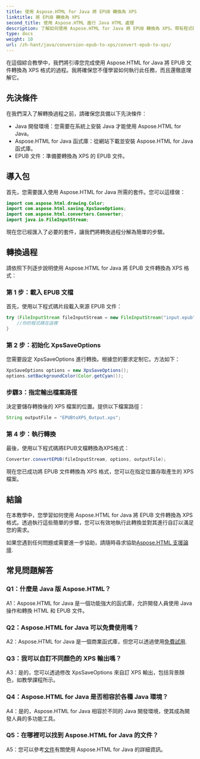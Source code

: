 ```yaml
---
title: 使用 Aspose.HTML for Java 將 EPUB 轉換為 XPS
linktitle: 將 EPUB 轉換為 XPS
second_title: 使用 Aspose.HTML 進行 Java HTML 處理
description: 了解如何使用 Aspose.HTML for Java 將 EPUB 轉換為 XPS。帶有程式碼範例的分步指南。探索 Aspose.HTML 的功能。
type: docs
weight: 10
url: /zh-hant/java/conversion-epub-to-xps/convert-epub-to-xps/
---
```

在這個綜合教學中，我們將引導您完成使用 Aspose.HTML for Java 將 EPUB 文件轉換為 XPS 格式的過程。我將確保您不僅學習如何執行此任務，而且還徹底理解它。 

## 先決條件

在我們深入了解轉換過程之前，請確保您具備以下先決條件：

- Java 開發環境：您需要在系統上安裝 Java 才能使用 Aspose.HTML for Java。
- Aspose.HTML for Java 函式庫：從網站下載並安裝 Aspose.HTML for Java 函式庫。
- EPUB 文件：準備要轉換為 XPS 的 EPUB 文件。

## 導入包

首先，您需要匯入使用 Aspose.HTML for Java 所需的套件。您可以這樣做：

```java
import com.aspose.html.drawing.Color;
import com.aspose.html.saving.XpsSaveOptions;
import com.aspose.html.converters.Converter;
import java.io.FileInputStream;
```

現在您已經匯入了必要的套件，讓我們將轉換過程分解為簡單的步驟。

## 轉換過程

請依照下列逐步說明使用 Aspose.HTML for Java 將 EPUB 文件轉換為 XPS 格式：

### 第 1 步：載入 EPUB 文檔

首先，使用以下程式碼片段載入來源 EPUB 文件：

```java
try (FileInputStream fileInputStream = new FileInputStream("input.epub")) {
    //你的程式碼在這裡
}
```

### 第 2 步：初始化 XpsSaveOptions

您需要設定 XpsSaveOptions 進行轉換。根據您的要求定制它。方法如下：

```java
XpsSaveOptions options = new XpsSaveOptions();
options.setBackgroundColor(Color.getCyan());
```

### 步驟3：指定輸出檔案路徑

決定要儲存轉換後的 XPS 檔案的位置。提供以下檔案路徑：

```java
String outputFile = "EPUBtoXPS_Output.xps";
```

### 第 4 步：執行轉換

最後，使用以下程式碼將EPUB文檔轉換為XPS格式：

```java
Converter.convertEPUB(fileInputStream, options, outputFile);
```

現在您已成功將 EPUB 文件轉換為 XPS 格式，您可以在指定位置存取產生的 XPS 檔案。

## 結論

在本教學中，您學習如何使用 Aspose.HTML for Java 將 EPUB 文件轉換為 XPS 格式。透過執行這些簡單的步驟，您可以有效地執行此轉換並對其進行自訂以滿足您的需求。

如果您遇到任何問題或需要進一步協助，請隨時尋求協助[Aspose.HTML 支援論壇](https://forum.aspose.com/).

## 常見問題解答

### Q1：什麼是 Java 版 Aspose.HTML？

A1：Aspose.HTML for Java 是一個功能強大的函式庫，允許開發人員使用 Java 操作和轉換 HTML 和 EPUB 文件。

### Q2：Aspose.HTML for Java 可以免費使用嗎？

 A2：Aspose.HTML for Java 是一個商業函式庫，但您可以透過使用[免費試用](https://releases.aspose.com/).

### Q3：我可以自訂不同顏色的 XPS 輸出嗎？

A3：是的，您可以透過修改 XpsSaveOptions 來自訂 XPS 輸出，包括背景顏色，如教學課程所示。

### Q4：Aspose.HTML for Java 是否相容於各種 Java 環境？

A4：是的，Aspose.HTML for Java 相容於不同的 Java 開發環境，使其成為開發人員的多功能工具。

### Q5：在哪裡可以找到 Aspose.HTML for Java 的文件？

 A5：您可以參考[文件](https://reference.aspose.com/html/java/)有關使用 Aspose.HTML for Java 的詳細資訊。
